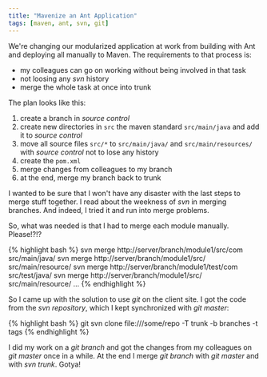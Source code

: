 ```yaml
---
title: "Mavenize an Ant Application"
tags: [maven, ant, svn, git]
---
```


We're changing our modularized application at work from building with Ant and deploying all manually to Maven. The requirements to that process is:

* my colleagues can go on working without being involved in that task
* not loosing any _svn_ history
* merge the whole task at once into trunk

The plan looks like this:

1. create a branch in _source control_
1. create new directories in `src` the maven standard `src/main/java` and add it to _source control_
1. move all source files `src/*` to `src/main/java/` and `src/main/resources/` with _source control_ not to lose any history
1. create the `pom.xml`
1. merge changes from colleagues to my branch
1. at the end, merge my branch back to trunk

I wanted to be sure that I won't have any disaster with the last steps to merge stuff together. I read about the weekness of _svn_ in merging branches. And indeed, I tried it and run into merge problems.  

So, what was needed is that I had to merge each module manually. Please!?!?

{% highlight bash %}
svn merge http://server/branch/module1/src/com src/main/java/
svn merge http://server/branch/module1/src/ src/main/resource/
svn merge http://server/branch/module1/test/com src/test/java/
svn merge http://server/branch/module1/src/ src/main/resource/
...
{% endhighlight %}

So I came up with the solution to use _git_ on the client site. I got the code from the _svn repository_, which I kept synchronized with _git master_:

{% highlight bash %}
git svn clone file:///some/repo -T trunk -b branches -t tags
{% endhighlight %}

I did my work on a _git branch_ and got the changes from my colleagues on _git master_ once in a while. At the end I merge _git branch_ with _git master_ and with _svn trunk_. Gotya!
